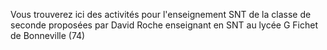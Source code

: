 Vous trouverez ici des activités pour l'enseignement SNT de la classe de seconde proposées par David Roche enseignant en SNT au lycée G Fichet de Bonneville (74)
